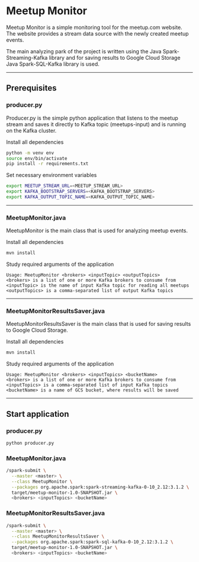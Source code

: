 # Meetup Monitor

Meetup Monitor is a simple monitoring tool for the meetup.com website. The website provides a stream data source with the newly created meetup events.

The main analyzing park of the project is written using the Java Spark-Streaming-Kafka library and for saving results to Google Cloud Storage Java Spark-SQL-Kafka library is used.

---

## Prerequisites

### producer.py

Producer.py is the simple python application that listens to the meetup stream and saves it directly to Kafka topic (meetups-input) and is running on the Kafka cluster.

Install all dependencies

```bash
python -m venv env
source env/bin/activate
pip install -r requirements.txt
```

Set necessary environment variables

```bash
export MEETUP_STREAM_URL=<MEETUP_STREAM_URL>
export KAFKA_BOOTSTRAP_SERVERS=<KAFKA_BOOTSTRAP_SERVERS>
export KAFKA_OUTPUT_TOPIC_NAME=<KAFKA_OUTPUT_TOPIC_NAME>
```


---

### MeetupMonitor.java

MeetupMonitor is the main class that is used for analyzing meetup events.

Install all dependencies

```bash
mvn install
```

Study required arguments of the application

```textmate
Usage: MeetupMonitor <brokers> <inputTopic> <outputTopics>
<brokers> is a list of one or more Kafka brokers to consume from
<inputTopic> is the name of input Kafka topic for reading all meetups
<outputTopics> is a comma-separated list of output Kafka topics
```

---

### MeetupMonitorResultsSaver.java

MeetupMonitorResultsSaver is the main class that is used for saving results to Google Cloud Storage.

Install all dependencies

```bash
mvn install
```

Study required arguments of the application

```textmate
Usage: MeetupMonitor <brokers> <inputTopics> <bucketName>
<brokers> is a list of one or more Kafka brokers to consume from
<inputTopics> is a comma-separated list of input Kafka topics
<bucketName> is a name of GCS bucket, where results will be saved
```

---

## Start application

### producer.py

```bash
python producer.py
```

### MeetupMonitor.java

```bash
/spark-submit \
  --master <master> \
  --class MeetupMonitor \
  --packages org.apache.spark:spark-streaming-kafka-0-10_2.12:3.1.2 \
  target/meetup-monitor-1.0-SNAPSHOT.jar \
  <brokers> <inputTopics> <bucketName>
```

### MeetupMonitorResultsSaver.java

```bash
/spark-submit \
  --master <master> \
  --class MeetupMonitorResultsSaver \
  --packages org.apache.spark:spark-sql-kafka-0-10_2.12:3.1.2 \
  target/meetup-monitor-1.0-SNAPSHOT.jar \
  <brokers> <inputTopics> <bucketName>
```
